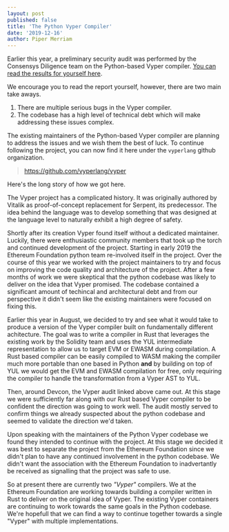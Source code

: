 ```yaml
---
layout: post
published: false
title: 'The Python Vyper Compiler'
date: '2019-12-16'
author: Piper Merriam
---
```


Earlier this year, a preliminary security audit was performed by the Consensys Diligence
team on the Python-based Vyper compiler.  [You can read the results for yourself here](https://diligence.consensys.net/audits/2019/10/vyper/).

We encourage you to read the report yourself, however, there are two main take
aways.

1. There are multiple serious bugs in the Vyper compiler.
2. The codebase has a high level of technical debt which will make addressing these issues complex.

The existing maintainers of the Python-based Vyper compiler are planning to
address the issues and we wish them the best of luck.  To continue following
the project, you can now find it here under the `vyperlang` github
organization.

> https://github.com/vyperlang/vyper

Here's the long story of how we got here.

The Vyper project has a complicated history.  It was originally authored by
Vitalik as proof-of-concept replacement for Serpent, its predecessor.  The idea
behind the language was to develop something that was designed at the language
level to naturally exhibit a high degree of safety.

Shortly after its creation Vyper found itself without a dedicated maintainer.
Luckily, there were enthusiastic community members that took up the torch and
continued development of the project.  Starting in early 2019 the Ethereum
Foundation python team re-involved itself in the project.  Over the course of
this year we worked with the project maintainers to try and focus on improving
the code quality and architecture of the project.  After a few months of work
we were skeptical that the python codebase was likely to deliver on the idea
that Vyper promised.  The codebase contained a significant amount of techincal
and architectural debt and from our perspective it didn't seem like the
existing maintainers were focused on fixing this.

Earlier this year in August, we decided to try and see what it would take to
produce a version of the Vyper compiler built on fundamentally different
achitecture.  The goal was to write a compiler in Rust that leverages the
existing work by the Solidity team and uses the YUL intermediate representation
to allow us to target EVM or EWASM during compilation.  A Rust based compiler
can be easily compiled to WASM making the compiler much more portable than one
based in Python **and** by building on top of YUL we would get the EVM and
EWASM compilation for free, only requiring the compiler to handle the
transformation from a Vyper AST to YUL.

Then, around Devcon, the Vyper audit linked above came out.  At this stage we
were sufficiently far along with our Rust based Vyper compiler to be confident the
direction was going to work well.  The audit mostly served to confirm things we
already suspected about the python codebase and seemed to validate the
direction we'd taken.

Upon speaking with the maintainers of the Python Vyper codebase we found they
intended to continue with the project.  At this stage we decided it was best to
separate the project from the Ethereum Foundation since we didn't plan to have
any continued involvement in the python codebase.  We didn't want the
association with the Ethereum Foundation to inadvertantly be received as
signalling that the project was safe to use.

So at present there are currently two *"Vyper"* compilers.  We at the Ethereum
Foundation are working towards building a compiler written in Rust to deliver
on the original idea of Vyper.  The existing Vyper containers are continuing to
work towards the same goals in the Python codebase.  We're hopefull that we can
find a way to continue together towards a single "Vyper" with multiple
implementations.

